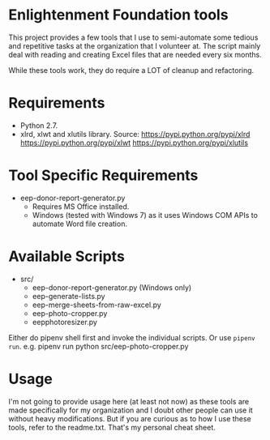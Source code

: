Enlightenment Foundation tools
===============
This project provides a few tools that I use to semi-automate some tedious and
repetitive tasks at the organization that I volunteer at.  The script mainly
deal with reading and creating Excel files that are needed every six months.

While these tools work, they do require a LOT of cleanup and refactoring.


Requirements
===============
* Python 2.7.
* xlrd, xlwt and xlutils library.
  Source: https://pypi.python.org/pypi/xlrd
          https://pypi.python.org/pypi/xlwt
          https://pypi.python.org/pypi/xlutils

Tool Specific Requirements
===============
* eep-donor-report-generator.py
  - Requires MS Office installed.
  - Windows (tested with Windows 7) as it uses Windows COM APIs to automate Word
    file creation.

Available Scripts
===============
* src/
    * eep-donor-report-generator.py (Windows only)
    * eep-generate-lists.py
    * eep-merge-sheets-from-raw-excel.py
    * eep-photo-cropper.py
    * eepphotoresizer.py

Either do pipenv shell first and invoke the individual scripts.
Or use `pipenv run`. e.g. pipenv run python src/eep-photo-cropper.py

Usage
===============
I'm not going to provide usage here (at least not now) as these tools are made
specifically for my organization and I doubt other people can use it without
heavy modifications.  But if you are curious as to how I use these tools, refer
to the readme.txt.  That's my personal cheat sheet.
